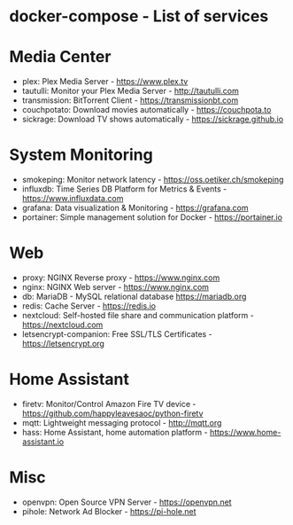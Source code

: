 # docker-compose - List of services

# Media Center
- plex: Plex Media Server - https://www.plex.tv
- tautulli: Monitor your Plex Media Server - http://tautulli.com
- transmission: BitTorrent Client - https://transmissionbt.com
- couchpotato: Download movies automatically - https://couchpota.to
- sickrage: Download TV shows automatically - https://sickrage.github.io

# System Monitoring
- smokeping: Monitor network latency - https://oss.oetiker.ch/smokeping
- influxdb: Time Series DB Platform for Metrics & Events - https://www.influxdata.com
- grafana: Data visualization & Monitoring - https://grafana.com
- portainer: Simple management solution for Docker - https://portainer.io

# Web
- proxy: NGINX Reverse proxy - https://www.nginx.com
- nginx: NGINX Web server - https://www.nginx.com
- db: MariaDB - MySQL relational database https://mariadb.org
- redis: Cache Server - https://redis.io
- nextcloud: Self-hosted file share and communication platform - https://nextcloud.com
- letsencrypt-companion: Free SSL/TLS Certificates - https://letsencrypt.org

# Home Assistant
- firetv: Monitor/Control Amazon Fire TV device - https://github.com/happyleavesaoc/python-firetv
- mqtt: Lightweight messaging protocol - http://mqtt.org
- hass: Home Assistant, home automation platform - https://www.home-assistant.io

# Misc
- openvpn: Open Source VPN Server - https://openvpn.net
- pihole: Network Ad Blocker - https://pi-hole.net


